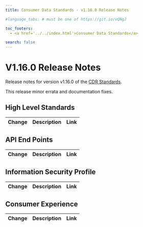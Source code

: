 ```yaml
---
title: Consumer Data Standards - v1.16.0 Release Notes

#language_tabs: # must be one of https://git.io/vQNgJ

toc_footers:
  - <a href='../../index.html'>Consumer Data Standards</a>

search: false
---
```


# V1.16.0 Release Notes
Release notes for version v1.16.0 of the [CDR Standards](../../index.html).

This release minor errata and documentation fixes.

## High Level Standards

|Change|Description|Link|
|------|-----------|----|

## API End Points

|Change|Description|Link|
|------|-----------|----|


## Information Security Profile

|Change|Description|Link|
|------|-----------|----|

## Consumer Experience

|Change|Description|Link|
|------|-----------|----|
